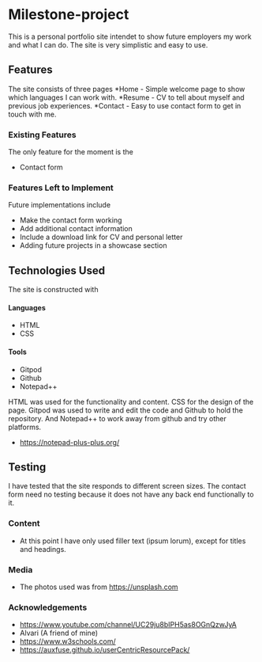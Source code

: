 # Milestone-project

This is a personal portfolio site intendet to show future employers my work and what I can do.
The site is very simplistic and easy to use.
 
## Features

The site consists of three pages
*Home - Simple welcome page to show which languages I can work with.
*Resume - CV to tell about myself and previous job experiences.
*Contact - Easy to use contact form to get in touch with me.
 
### Existing Features

The only feature for the moment is the
- Contact form

### Features Left to Implement

Future implementations include
- Make the contact form working
- Add additional contact information
- Include a download link for CV and personal letter
- Adding future projects in a showcase section

## Technologies Used

The site is constructed with
#### Languages
- HTML
- CSS
#### Tools
- Gitpod
- Github
- Notepad++

HTML was used for the functionality and content. CSS for the design of the page. Gitpod was used to write and edit the code and Github to hold the repository. And Notepad++ to work away from github and try other platforms.
- https://notepad-plus-plus.org/

## Testing

I have tested that the site responds to different screen sizes.
The contact form need no testing because it does not have any back end functionally to it.

### Content

- At this point I have only used filler text (ipsum lorum), except for titles and headings.

### Media
- The photos used was from https://unsplash.com

### Acknowledgements

- https://www.youtube.com/channel/UC29ju8bIPH5as8OGnQzwJyA
- Alvari (A friend of mine)
- https://www.w3schools.com/
- https://auxfuse.github.io/userCentricResourcePack/
